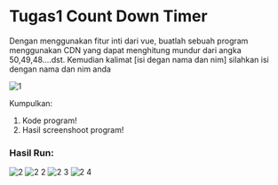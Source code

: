 # Tugas1 Count Down Timer

Dengan menggunakan fitur inti dari vue, buatlah sebuah program menggunakan CDN yang dapat menghitung mundur dari angka 50,49,48….dst. Kemudian kalimat [isi degan nama dan nim] silahkan isi dengan nama dan nim anda

![1](https://user-images.githubusercontent.com/72592250/203903596-10efd65c-e16a-4d26-ab16-e26c2d1a9ad7.png)

Kumpulkan:
1. Kode program!
2. Hasil screenshoot program!

### Hasil Run:

![2](https://user-images.githubusercontent.com/72592250/203903614-ba1c778b-9a53-48bc-b686-7ec29d9244dd.png)
![2 2](https://user-images.githubusercontent.com/72592250/203903621-b1fd384b-a08c-4d66-ae8a-d5ed31ed731e.png)
![2 3](https://user-images.githubusercontent.com/72592250/203903626-08aad865-56db-48fd-8da3-99fa88b690b2.png)
![2 4](https://user-images.githubusercontent.com/72592250/203903636-9d0917db-4983-452d-bfbc-608ab7718d1f.png)


